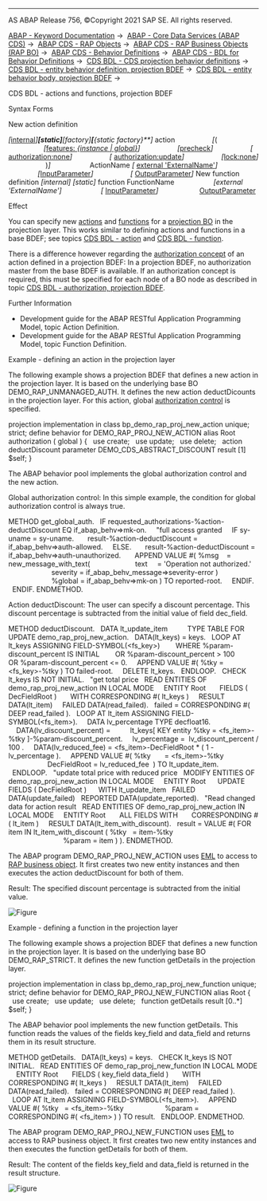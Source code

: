   

* * *

AS ABAP Release 756, ©Copyright 2021 SAP SE. All rights reserved.

[ABAP - Keyword Documentation](https://help.sap.com/doc/abapdocu_756_index_htm/7.56/en-US/abenabap.htm) →  [ABAP - Core Data Services (ABAP CDS)](https://help.sap.com/doc/abapdocu_756_index_htm/7.56/en-US/abencds.htm) →  [ABAP CDS - RAP Objects](https://help.sap.com/doc/abapdocu_756_index_htm/7.56/en-US/abencds_rap_objects.htm) →  [ABAP CDS - RAP Business Objects (RAP BO)](https://help.sap.com/doc/abapdocu_756_index_htm/7.56/en-US/abencds_rap_business_objects.htm) →  [ABAP CDS - Behavior Definitions](https://help.sap.com/doc/abapdocu_756_index_htm/7.56/en-US/abencds_bdef.htm) →  [ABAP CDS - BDL for Behavior Definitions](https://help.sap.com/doc/abapdocu_756_index_htm/7.56/en-US/abenbdl.htm) →  [CDS BDL - CDS projection behavior definitions](https://help.sap.com/doc/abapdocu_756_index_htm/7.56/en-US/abenbdl_projection_bo.htm) →  [CDS BDL - entity behavior definition, projection BDEF](https://help.sap.com/doc/abapdocu_756_index_htm/7.56/en-US/abenbdl_define_beh_projection.htm) →  [CDS BDL - entity behavior body, projection BDEF](https://help.sap.com/doc/abapdocu_756_index_htm/7.56/en-US/abenbdl_body_projection.htm) → 

CDS BDL - actions and functions, projection BDEF

Syntax Forms

New action definition

*\[*[internal](https://help.sap.com/doc/abapdocu_756_index_htm/7.56/en-US/abenbdl_internal.htm)*\]**\[*static*\]**\[*factory*\]**\[**{*static factory*}**\]* action
                  *\[*(
                  *\[*[features: *{*instance *|* global*}*](https://help.sap.com/doc/abapdocu_756_index_htm/7.56/en-US/abenbdl_actions_fc.htm)*\]*
                  *\[*[precheck](https://help.sap.com/doc/abapdocu_756_index_htm/7.56/en-US/abenbdl_precheck.htm)*\]*
                  *\[* [authorization:none](https://help.sap.com/doc/abapdocu_756_index_htm/7.56/en-US/abenbdl_authorization_projection.htm)*\]*
                  *\[* [authorization:update](https://help.sap.com/doc/abapdocu_756_index_htm/7.56/en-US/abenbdl_authorization_projection.htm)*\]*
                  *\[*[lock:none](https://help.sap.com/doc/abapdocu_756_index_htm/7.56/en-US/abenbdl_action.htm)*\]*
                   )*\]*
                   ActionName *\[* [external 'ExternalName'](https://help.sap.com/doc/abapdocu_756_index_htm/7.56/en-US/abenbdl_action.htm)*\]*
                  *\[*[InputParameter](https://help.sap.com/doc/abapdocu_756_index_htm/7.56/en-US/abenbdl_action_input_param.htm)*\]*
                  *\[* [OutputParameter](https://help.sap.com/doc/abapdocu_756_index_htm/7.56/en-US/abenbdl_action_output_para.htm)*\]*
New function definition
*\[*internal*\]* *\[*static*\]* function FunctionName
                   *\[*external 'ExternalName'*\]*
                   *\[* [InputParameter](https://help.sap.com/doc/abapdocu_756_index_htm/7.56/en-US/abenbdl_action_input_param.htm)*\]*
                    [OutputParameter](https://help.sap.com/doc/abapdocu_756_index_htm/7.56/en-US/abenbdl_action_output_para.htm)

Effect

You can specify new [actions](https://help.sap.com/doc/abapdocu_756_index_htm/7.56/en-US/abenbdl_action.htm) and [functions](https://help.sap.com/doc/abapdocu_756_index_htm/7.56/en-US/abenbdl_function.htm) for a [projection BO](https://help.sap.com/doc/abapdocu_756_index_htm/7.56/en-US/abenrap_projection_bo_glosry.htm "Glossary Entry") in the projection layer. This works similar to defining actions and functions in a base BDEF; see topics [CDS BDL - action](https://help.sap.com/doc/abapdocu_756_index_htm/7.56/en-US/abenbdl_action.htm) and [CDS BDL - function](https://help.sap.com/doc/abapdocu_756_index_htm/7.56/en-US/abenbdl_function.htm).

There is a difference however regarding the [authorization concept](https://help.sap.com/doc/abapdocu_756_index_htm/7.56/en-US/abenbdl_authorization.htm) of an action defined in a projection BDEF: In a projection BDEF, no authorization master from the base BDEF is available. If an authorization concept is required, this must be specified for each node of a BO node as described in topic [CDS BDL - authorization, projection BDEF](https://help.sap.com/doc/abapdocu_756_index_htm/7.56/en-US/abenbdl_authorization_projection.htm).

Further Information

-   Development guide for the ABAP RESTful Application Programming Model, topic Action Definition.
-   Development guide for the ABAP RESTful Application Programming Model, topic Function Definition.

Example - defining an action in the projection layer

The following example shows a projection BDEF that defines a new action in the projection layer. It is based on the underlying base BO DEMO\_RAP\_UNMANAGED\_AUTH. It defines the new action deductDicounts in the projection layer. For this action, global [authorization control](https://help.sap.com/doc/abapdocu_756_index_htm/7.56/en-US/abenrap_auth_control_glosry.htm "Glossary Entry") is specified.

projection implementation in class bp\_demo\_rap\_proj\_new\_action unique;
strict;
define behavior for DEMO\_RAP\_PROJ\_NEW\_ACTION alias Root
authorization ( global )
{
  use create;
  use update;
  use delete;
  action deductDiscount parameter DEMO\_CDS\_ABSTRACT\_DISCOUNT result \[1\] $self;
}

The ABAP behavior pool implements the global authorization control and the new action.

Global authorization control: In this simple example, the condition for global authorization control is always true.

METHOD get\_global\_auth.
  IF requested\_authorizations-%action-deductDiscount EQ if\_abap\_behv=>mk-on.
    "full access granted
    IF sy-uname = sy-uname.
      result-%action-deductDiscount = if\_abap\_behv=>auth-allowed.
    ELSE.
      result-%action-deductDiscount = if\_abap\_behv=>auth-unauthorized.
      APPEND VALUE #( %msg    = new\_message\_with\_text(
                      text     = 'Operation not authorized.'
                      severity = if\_abap\_behv\_message=>severity-error )
                      %global = if\_abap\_behv=>mk-on ) TO reported-root.
    ENDIF.
  ENDIF.
ENDMETHOD.

Action deductDiscount: The user can specify a discount percentage. This discount percentage is subtracted from the initial value of field dec\_field.

METHOD deductDiscount.
  DATA lt\_update\_item
         TYPE TABLE FOR UPDATE demo\_rap\_proj\_new\_action.
  DATA(lt\_keys) = keys.
  LOOP AT lt\_keys ASSIGNING FIELD-SYMBOL(<fs\_key>)
       WHERE %param-discount\_percent IS INITIAL
       OR %param-discount\_percent > 100
       OR %param-discount\_percent <= 0.
    APPEND VALUE #( %tky = <fs\_key>-%tky ) TO failed-root.
    DELETE lt\_keys.
  ENDLOOP.
  CHECK lt\_keys IS NOT INITIAL.
  "get total price
  READ ENTITIES OF demo\_rap\_proj\_new\_action IN LOCAL MODE
    ENTITY Root
      FIELDS ( DecFieldRoot )
      WITH CORRESPONDING #( lt\_keys )
    RESULT DATA(lt\_item)
    FAILED DATA(read\_failed).
  failed = CORRESPONDING #( DEEP read\_failed ).
  LOOP AT lt\_item ASSIGNING FIELD-SYMBOL(<fs\_item>).
    DATA lv\_percentage TYPE decfloat16.
    DATA(lv\_discount\_percent) =
         lt\_keys\[ KEY entity %tky = <fs\_item>-%tky \]-%param-discount\_percent.
    lv\_percentage =  lv\_discount\_percent / 100 .
    DATA(lv\_reduced\_fee) = <fs\_item>-DecFieldRoot \* ( 1 - lv\_percentage ).
    APPEND VALUE #( %tky       = <fs\_item>-%tky
                    DecFieldRoot = lv\_reduced\_fee  ) TO lt\_update\_item.
  ENDLOOP.
  "update total price with reduced price
  MODIFY ENTITIES OF demo\_rap\_proj\_new\_action IN LOCAL MODE
    ENTITY Root
     UPDATE FIELDS ( DecFieldRoot )
     WITH lt\_update\_item
  FAILED DATA(update\_failed)
  REPORTED DATA(update\_reported).
  "Read changed data for action result
  READ ENTITIES OF demo\_rap\_proj\_new\_action IN LOCAL MODE
    ENTITY Root
      ALL FIELDS WITH
      CORRESPONDING #( lt\_item )
    RESULT DATA(lt\_item\_with\_discount).
  result = VALUE #( FOR item IN lt\_item\_with\_discount ( %tky   = item-%tky
                                              %param = item ) ).
ENDMETHOD.

The ABAP program DEMO\_RAP\_PROJ\_NEW\_ACTION uses [EML](https://help.sap.com/doc/abapdocu_756_index_htm/7.56/en-US/abeneml_glosry.htm "Glossary Entry") to access to [RAP business object](https://help.sap.com/doc/abapdocu_756_index_htm/7.56/en-US/abenrap_bo_glosry.htm "Glossary Entry"). It first creates two new entity instances and then executes the action deductDiscount for both of them.

Result: The specified discount percentage is subtracted from the initial value.

![Figure](bdoc_new_action.jpg)

Example - defining a function in the projection layer

The following example shows a projection BDEF that defines a new function in the projection layer. It is based on the underlying base BO DEMO\_RAP\_STRICT. It defines the new function getDetails in the projection layer.

projection implementation in class bp\_demo\_rap\_proj\_new\_function unique;
strict;
define behavior for DEMO\_RAP\_PROJ\_NEW\_FUNCTION alias Root
{
  use create;
  use update;
  use delete;
  function getDetails result \[0..\*\] $self;
}

The ABAP behavior pool implements the new function getDetails. This function reads the values of the fields key\_field and data\_field and returns them in its result structure.

METHOD getDetails.
  DATA(lt\_keys) = keys.
  CHECK lt\_keys IS NOT INITIAL.
  READ ENTITIES OF demo\_rap\_proj\_new\_function IN LOCAL MODE
    ENTITY Root
      FIELDS ( key\_field data\_field )
      WITH CORRESPONDING #( lt\_keys )
    RESULT DATA(lt\_item)
    FAILED DATA(read\_failed).
  failed = CORRESPONDING #( DEEP read\_failed ).
  LOOP AT lt\_item ASSIGNING FIELD-SYMBOL(<fs\_item>).
    APPEND VALUE #( %tky   = <fs\_item>-%tky
                    %param = CORRESPONDING #( <fs\_item> ) ) TO result.
  ENDLOOP.
ENDMETHOD.

The ABAP program DEMO\_RAP\_PROJ\_NEW\_FUNCTION uses [EML](https://help.sap.com/doc/abapdocu_756_index_htm/7.56/en-US/abeneml_glosry.htm "Glossary Entry") to access to RAP business object. It first creates two new entity instances and then executes the function getDetails for both of them.

Result: The content of the fields key\_field and data\_field is returned in the result structure.

![Figure](bdoc_new_function.jpg)